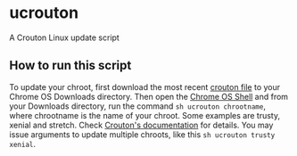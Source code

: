 # ucrouton
A Crouton Linux update script

## How to run this script
To update your chroot, first download the most recent [crouton file](https://goo.gl/fd3zc "crouton file") to your Chrome OS Downloads directory. Then open the [Chrome OS Shell](https://software.intel.com/en-us/blogs/2014/08/18/two-simple-ways-to-get-to-the-chrome-os-shell) and from your Downloads directory, run the command ``` sh ucrouton chrootname ```,
where chrootname is the name of your chroot. Some examples are trusty, xenial and stretch. Check [Crouton's documentation](https://github.com/dnschneid/crouton) for details.
You may issue arguments to update multiple chroots, like this ``` sh ucrouton trusty xenial ```.
